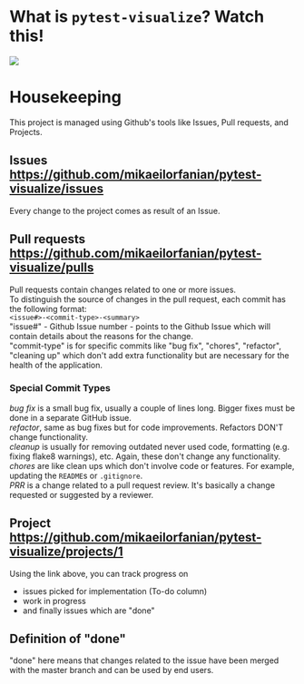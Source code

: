 # What is `pytest-visualize`? Watch this!
![](http://g.recordit.co/1owQ1nOk6J.gif)
# Housekeeping
This project is managed using Github's tools like Issues, Pull requests, and Projects.
## Issues https://github.com/mikaeilorfanian/pytest-visualize/issues
Every change to the project comes as result of an Issue.
## Pull requests https://github.com/mikaeilorfanian/pytest-visualize/pulls
Pull requests contain changes related to one or more issues.   
To distinguish the source of changes in the pull request, each commit has the following format:   
`<issue#>-<commit-type>-<summary>`   
"issue#" - Github Issue number - points to the Github Issue which will contain details about the reasons for the change.   
"commit-type" is for specific commits like "bug fix", "chores", "refactor", "cleaning up" which don't add extra functionality but are necessary for the health of the application.
### Special Commit Types
*bug fix* is a small bug fix, usually a couple of lines long. Bigger fixes must be done in a separate GitHub issue.   
*refactor*, same as bug fixes but for code improvements. Refactors DON'T change functionality.   
*cleanup* is usually for removing outdated never used code, formatting (e.g. fixing flake8 warnings), etc. Again, these don't change any functionality.   
*chores* are like clean ups which don't involve code or features. For example, updating the `README`s or `.gitignore`.   
*PRR* is a change related to a pull request review. It's basically a change requested or suggested by a reviewer.   
## Project https://github.com/mikaeilorfanian/pytest-visualize/projects/1
Using the link above, you can track progress on
- issues picked for implementation (To-do column)
- work in progress
- and finally issues which are "done"
## Definition of "done"
"done" here means that changes related to the issue have been merged with the master branch and can be used by end users.
